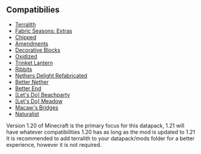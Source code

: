 ## Compatibilies
- [Terralith](https://modrinth.com/datapack/terralith)
- [Fabric Seasons: Extras](https://modrinth.com/mod/fabric-seasons-extras)
- [Chipped](https://modrinth.com/mod/chipped)
- [Amendments](https://modrinth.com/mod/amendments)
- [Decorative Blocks](https://modrinth.com/mod/decorative-blocks)
- [Oxidized](https://modrinth.com/mod/oxidized)
- [Trinket Lantern](https://modrinth.com/datapack/trinket-lantern)
- [Ribbits](https://modrinth.com/mod/ribbits)
- [Nethers Delight Refabricated](https://modrinth.com/mod/nethers-delight-refabricated/versions)
- [Better Nether](https://modrinth.com/mod/betternether)
- [Better End](https://modrinth.com/mod/betterend)
- [[Let's Do] Beachparty](https://modrinth.com/mod/lets-do-beachparty)
- [[Let's Do] Meadow](https://modrinth.com/mod/lets-do-meadow)
- [Macaw's Bridges](https://modrinth.com/mod/macaws-bridges)
- [Naturalist](https://modrinth.com/mod/naturalist)

Version 1.20 of Minecraft is the primary focus for this datapack, 1.21 will have whatever compatibilities 1.20 has as long as the mod is updated to 1.21
It is recommended to add terralith to your datapack/mods folder for a better experience, however it is not required.

